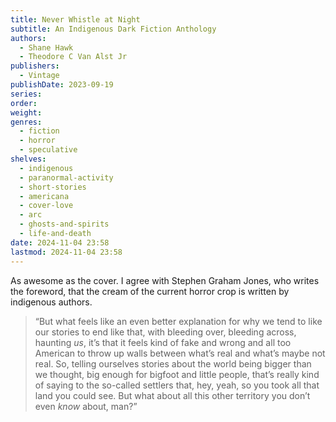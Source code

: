 ```yaml
---
title: Never Whistle at Night
subtitle: An Indigenous Dark Fiction Anthology
authors:
  - Shane Hawk
  - Theodore C Van Alst Jr
publishers:
  - Vintage
publishDate: 2023-09-19
series: 
order: 
weight: 
genres:
  - fiction
  - horror
  - speculative
shelves:
  - indigenous
  - paranormal-activity
  - short-stories
  - americana
  - cover-love
  - arc
  - ghosts-and-spirits
  - life-and-death
date: 2024-11-04 23:58
lastmod: 2024-11-04 23:58
---
```

As awesome as the cover. I agree with Stephen Graham Jones, who writes the foreword, that the cream of the current horror crop is written by indigenous authors. 

> “But what feels like an even better explanation for why we tend to like our stories to end like that, with bleeding over, bleeding across, haunting *us*, it’s that it feels kind of fake and wrong and all too American to throw up walls between what’s real and what’s maybe not real. So, telling ourselves stories about the world being bigger than we thought, big enough for bigfoot and little people, that’s really kind of saying to the so-called settlers that, hey, yeah, so you took all that land you could see. But what about all this other territory you don’t even *know* about, man?”